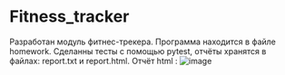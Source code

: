 # Fitness_tracker

Разработан модуль фитнес-трекера.
Программа находится в файле homework.
Сделанны тесты с помощью pytest, отчёты хранятся в файлах: report.txt и report.html. Отчёт html : ![image](https://github.com/user-attachments/assets/c71bb94a-aad8-4ee1-90bd-fc6f4162443c)
